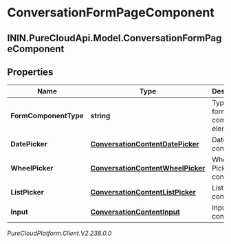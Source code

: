 # ConversationFormPageComponent

## ININ.PureCloudApi.Model.ConversationFormPageComponent

## Properties

|Name | Type | Description | Notes|
|------------ | ------------- | ------------- | -------------|
| **FormComponentType** | **string** | Type of this form component element | [optional] |
| **DatePicker** | [**ConversationContentDatePicker**](ConversationContentDatePicker) | Date Picker content. | [optional] |
| **WheelPicker** | [**ConversationContentWheelPicker**](ConversationContentWheelPicker) | Wheel Picker content. | [optional] |
| **ListPicker** | [**ConversationContentListPicker**](ConversationContentListPicker) | List Picker content. | [optional] |
| **Input** | [**ConversationContentInput**](ConversationContentInput) | Input content. | [optional] |



_PureCloudPlatform.Client.V2 238.0.0_
